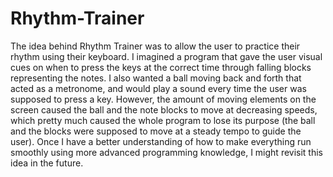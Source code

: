 # Rhythm-Trainer

The idea behind Rhythm Trainer was to allow the user to practice their rhythm using their keyboard. I imagined a program that gave the user visual cues on when to press the keys at the correct time through falling blocks representing the notes. I also wanted a ball moving back and forth that acted as a metronome, and would play a sound every time the user was supposed to press a key. However, the amount of moving elements on the screen caused the ball and the note blocks to move at decreasing speeds, which pretty much caused the whole program to lose its purpose (the ball and the blocks were supposed to move at a steady tempo to guide the user). Once I have a better understanding of how to make everything run smoothly using more advanced programming knowledge, I might revisit this idea in the future.
